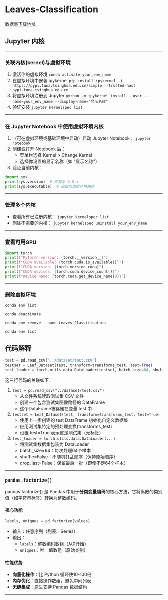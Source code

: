 # Leaves-Classification
[数据集下载地址](https://www.kaggle.com/c/classify-leaves/data)
## Jupyter 内核
***
### 关联内核(kernel)与虚拟环境
1. 激活你的虚拟环境 `conda activate your_env_name`
2. 在虚拟环境中安装 ipykernel `pip install ipykernel -i https://pypi.tuna.tsinghua.edu.cn/simple --trusted-host pypi.tuna.tsinghua.edu.cn`
3. 将虚拟环境注册到 Jupyter `python -m ipykernel install --user --name=your_env_name --display-name="显示名称"`
4. 验证安装 `jupyter kernelspec list`
***
### 在 Jupyter Notebook 中使用虚拟环境内核
1. （可在虚拟环境或基础环境中启动）启动 Jupyter Notebook： `jupyter notebook`
2. 创建或打开 Notebook 后：
   - 菜单栏选择 Kernel > Change Kernel
   - 选择你设置的显示名称（如 "显示名称"）
3. 验证当前内核：
```python
import sys
print(sys.version)  # 应显示 3.9.x
print(sys.executable)  # 应指向虚拟环境路径
```
***
### 管理多个内核
- 查看所有已注册内核： `jupyter kernelspec list` 
- 删除不需要的内核： `jupyter kernelspec uninstall your_env_name`
***
### 查看可用GPU
```python
import torch
print(f"PyTorch version: {torch.__version__}")
print(f"CUDA available: {torch.cuda.is_available()}")
print(f"CUDA version: {torch.version.cuda}")
print(f"CUDA devices: {torch.cuda.device_count()}")
print(f"Device name: {torch.cuda.get_device_name(0)}")
```
***
### 删除虚拟环境
```commandline
conda env list

conda deactivate

conda env remove --name Leaves_Classification

conda env list
```
## 代码解释
```python
test = pd.read_csv("../dataset/test.csv")  
testset = Leaf_Dataset(test, transform=transforms_test, test=True)
test_loader = torch.utils.data.DataLoader(testset, batch_size=64, shuffle=False, drop_last=False)
```
这三行代码的关联如下：
1. `test = pd.read_csv("../dataset/test.csv")`
   - 从文件系统读取测试集 CSV 文件
   - 创建一个包含测试集图像路径的 DataFrame
   - 这个DataFrame被存储在变量 test 中
2. `testset = Leaf_Dataset(test, transform=transforms_test, test=True)`
   - 使用上一步创建的 test DataFrame 初始化自定义数据集
   - 应用测试集特定的预处理变换(transforms_test)
   - 设置 test=True 表示这是测试集（无标签）
3. `test_loader = torch.utils.data.DataLoader(...)`
   - 将测试集数据集包装为 DataLoader
   - batch_size=64：每次处理64个样本
   - shuffle=False：不随机打乱顺序（保持原始顺序）
   - drop_last=False：保留最后一批（即使不足64个样本）
***
### `pandas.factorize()`
pandas.factorize() 是 Pandas 中用于**分类变量编码**的核心方法，它将离散的类别值（如字符串标签）转换为整数编码。
#### 核心功能
```python
labels, uniques = pd.factorize(values)
```
- 输入：任意序列（列表、Series）
- 输出：
  - `labels`：整数编码数组（从0开始）
  - `uniques`：唯一值数组（原始类别）
#### 性能优势
- **向量化操作**：比 Python 循环快10-100倍
- **内存优化**：直接操作数组，避免中间列表
- **无缝集成**：原生支持 Pandas 数据结构
***
